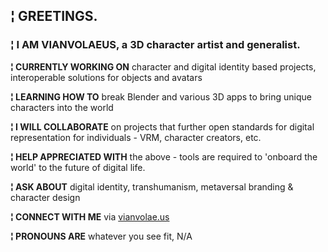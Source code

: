 ## ¦ GREETINGS.

### ¦ I AM VIANVOLAEUS, a 3D character artist and generalist.

**¦ CURRENTLY WORKING ON** character and digital identity based projects, interoperable solutions for objects and avatars

**¦ LEARNING HOW TO** break Blender and various 3D apps to bring unique characters into the world

**¦ I WILL COLLABORATE** on projects that further open standards for digital representation for individuals - VRM, character creators, etc.

**¦ HELP APPRECIATED WITH** the above - tools are required to 'onboard the world' to the future of digital life.

**¦ ASK ABOUT** digital identity, transhumanism, metaversal branding & character design

**¦ CONNECT WITH ME** via [vianvolae.us](https://vianvolaeus.carrd.co/)

**¦ PRONOUNS ARE** whatever you see fit, N/A

<!--
**Vianvolaeus/Vianvolaeus** is a ✨ _special_ ✨ repository because its `README.md` (this file) appears on your GitHub profile.

Here are some ideas to get you started:

- 🔭 I’m currently working on ...
- 🌱 I’m currently learning ...
- 👯 I’m looking to collaborate on ...
- 🤔 I’m looking for help with ...
- 💬 Ask me about ...
- 📫 How to reach me: ...
- 😄 Pronouns: ...
- ⚡ Fun fact: ...
-->
